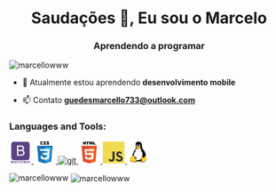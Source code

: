 <h1 align="center">Saudações 👋, Eu sou o Marcelo</h1>
<h3 align="center">Aprendendo a programar</h3>

<p align="left"> <img src="https://komarev.com/ghpvc/?username=marcellowww&label=Profile%20views&color=0e75b6&style=flat" alt="marcellowww" /> </p>

- 🌱 Atualmente estou aprendendo **desenvolvimento mobile**

- 📫 Contato **guedesmarcello733@outlook.com**


<h3 align="left">Languages and Tools:</h3>
<p align="left"> <a href="https://getbootstrap.com" target="_blank"> <img src="https://raw.githubusercontent.com/devicons/devicon/master/icons/bootstrap/bootstrap-plain-wordmark.svg" alt="bootstrap" width="40" height="40"/> </a> <a href="https://www.w3schools.com/css/" target="_blank"> <img src="https://raw.githubusercontent.com/devicons/devicon/master/icons/css3/css3-original-wordmark.svg" alt="css3" width="40" height="40"/> </a> <a href="https://git-scm.com/" target="_blank"> <img src="https://www.vectorlogo.zone/logos/git-scm/git-scm-icon.svg" alt="git" width="40" height="40"/> </a> <a href="https://www.w3.org/html/" target="_blank"> <img src="https://raw.githubusercontent.com/devicons/devicon/master/icons/html5/html5-original-wordmark.svg" alt="html5" width="40" height="40"/> </a> <a href="https://developer.mozilla.org/en-US/docs/Web/JavaScript" target="_blank"> <img src="https://raw.githubusercontent.com/devicons/devicon/master/icons/javascript/javascript-original.svg" alt="javascript" width="40" height="40"/> </a> <a href="https://www.linux.org/" target="_blank"> <img src="https://raw.githubusercontent.com/devicons/devicon/master/icons/linux/linux-original.svg" alt="linux" width="40" height="40"/> </a> </p>

<p><img align="left" src="https://github-readme-stats.vercel.app/api/top-langs?username=marcellowww&show_icons=true&locale=en&layout=compact" alt="marcellowww" /></p>

<p>&nbsp;<img align="center" src="https://github-readme-stats.vercel.app/api?username=marcellowww&show_icons=true&locale=en" alt="marcellowww" /></p>
